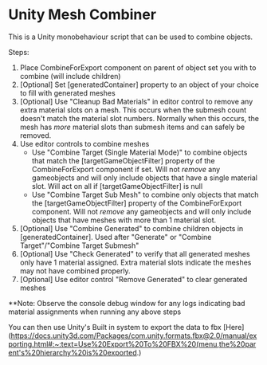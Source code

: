 # Unity Mesh Combiner

This is a Unity monobehaviour script that can be used to combine objects.

Steps:
1. Place CombineForExport component on parent of object set you with to combine (will include children)
2. [Optional] Set [generatedContainer] property to an object of your choice to fill with generated meshes
3. [Optional] Use "Cleanup Bad Materials" in editor control to remove any extra material slots on a mesh. This occurs when the submesh count doesn't match the material slot numbers. Normally when this occurs, the mesh has *more* material slots than submesh items and can safely be removed.
4. Use editor controls to combine meshes	
	- Use "Combine Target (Single Material Mode)" to combine objects that match the [targetGameObjectFilter] property of the CombineForExport component if set. Will not *remove* any gameobjects and will only include objects that have a single material slot. Will act on all if [targetGameObjectFilter] is null
	- Use "Combine Target Sub Mesh" to combine only objects that match the [targetGameObjectFilter] property of the CombineForExport component. Will not *remove* any gameobjects and will only include objects that have meshes with more than 1 material slot.
3. [Optional] Use "Combine Generated" to combine children objects in [generatedContainer]. Used after "Generate" or "Combine Target"/"Combine Target Submesh"
4. [Optional] Use "Check Generated" to verify that all generated meshes only have 1 material assigned. Extra material slots indicate the meshes may not have combined properly.
3. [Optional] Use editor control "Remove Generated" to clear generated meshes

**Note: Observe the console debug window for any logs indicating bad material assignments when running any above steps

You can then use Unity's Built in system to export the data to fbx [Here](https://docs.unity3d.com/Packages/com.unity.formats.fbx@2.0/manual/exporting.html#:~:text=Use%20Export%20To%20FBX%20(menu,the%20parent's%20hierarchy%20is%20exported.)